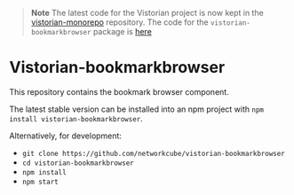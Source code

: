 > **Note**
> The latest code for the Vistorian project is now kept in the [vistorian-monorepo](https://github.com/networkcube/vistorian-monorepo) repository.
> The code for the `vistorian-bookmarkbrowser` package is [here](https://github.com/networkcube/vistorian-monorepo/tree/master/packages/vistorian-bookmarkbrowser)


# Vistorian-bookmarkbrowser

This repository contains the bookmark browser component. 

The latest stable version can be installed into an npm project with `npm install vistorian-bookmarkbrowser`.

Alternatively, for development:
* `git clone https://github.com/networkcube/vistorian-bookmarkbrowser`
* `cd vistorian-bookmarkbrowser`
* `npm install`
* `npm start`
